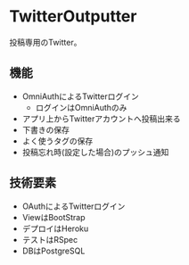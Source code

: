 # TwitterOutputter

投稿専用のTwitter。

## 機能

- OmniAuthによるTwitterログイン
  - ログインはOmniAuthのみ
- アプリ上からTwitterアカウントへ投稿出来る
- 下書きの保存
- よく使うタグの保存
- 投稿忘れ時(設定した場合)のプッシュ通知

## 技術要素

- OAuthによるTwitterログイン
- ViewはBootStrap
- デプロイはHeroku
- テストはRSpec
- DBはPostgreSQL
